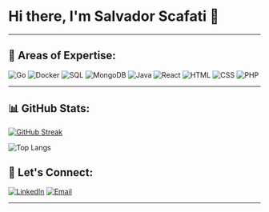 # Hi there, I'm Salvador Scafati 👋

 
 

---

## 🔧 Areas of Expertise:

<p align="left">
  <img src="https://img.shields.io/badge/Go-%2300ADD8.svg?style=for-the-badge&logo=go&logoColor=white" alt="Go" />
   <img src="https://img.shields.io/badge/Docker-%232496ED.svg?style=for-the-badge&logo=docker&logoColor=white" alt="Docker" />
    <img src="https://img.shields.io/badge/SQL-%23007396.svg?style=for-the-badge&logo=postgresql&logoColor=white" alt="SQL" />
  <img src="https://img.shields.io/badge/MongoDB-%2347A248.svg?style=for-the-badge&logo=mongodb&logoColor=white" alt="MongoDB" />
  <img src="https://img.shields.io/badge/Java-%23007396.svg?style=for-the-badge&logo=java&logoColor=white" alt="Java" />
    <img src="https://img.shields.io/badge/React-%2361DAFB.svg?style=for-the-badge&logo=react&logoColor=black" alt="React" /
  <img src="https://img.shields.io/badge/Javascript-%23F7DF1E.svg?style=for-the-badge&logo=javascript&logoColor=black" alt="Javascript" />
  <img src="https://img.shields.io/badge/HTML5-%23E34F26.svg?style=for-the-badge&logo=html5&logoColor=white" alt="HTML" />
  <img src="https://img.shields.io/badge/CSS3-%231572B6.svg?style=for-the-badge&logo=css3&logoColor=white" alt="CSS" />
  <img src="https://img.shields.io/badge/PHP-%23777BB4.svg?style=for-the-badge&logo=php&logoColor=white" alt="PHP" />
</p>

---

## 📊 GitHub Stats:
 
[![GitHub Streak](https://streak-stats.demolab.com?user=SalvadorScafati&theme=radical)](https://git.io/streak-stats)

![Top Langs](https://github-readme-stats.vercel.app/api/top-langs/?username=SalvadorScafati&layout=compact&theme=radical)

 

 

## 💬 Let's Connect:

<p align="left">
  <a href="https://[www.linkedin.com/in//](https://www.linkedin.com/in/salvador-scafati-0462b41b5/)"><img src="https://img.shields.io/badge/LinkedIn-%230A66C2.svg?style=for-the-badge&logo=linkedin&logoColor=white" alt="LinkedIn" /></a>
   <a href="mailto:salvadorscafati@gmail.com"><img src="https://img.shields.io/badge/Email-%23D14836.svg?style=for-the-badge&logo=gmail&logoColor=white" alt="Email" /></a>
</p>

--- 
